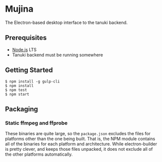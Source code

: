 # Mujina

The Electron-based desktop interface to the tanuki backend.

## Prerequisites

* [Node.js](https://nodejs.org/) LTS
* Tanuki backend must be running somewhere

## Getting Started

```shell
$ npm install -g gulp-cli
$ npm install
$ npm test
$ npm start
```

## Packaging

### Static ffmpeg and ffprobe

These binaries are quite large, so the `package.json` excludes the files for
platforms other than the one being built. That is, the NPM module contains all
of the binaries for each platform and architecture. While electron-builder is
pretty clever, and keeps those files unpacked, it does not exclude all of the
other platforms automatically.
